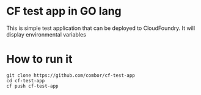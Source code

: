 CF test app in GO lang
=================

This is simple test application that can be deployed to CloudFoundry. It will display environmental variables

# How to run it

```
git clone https://github.com/combor/cf-test-app
cd cf-test-app
cf push cf-test-app
```
